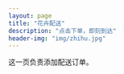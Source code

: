 ```yaml
---
layout: page
title: "花卉配送"
description: "点击下单，即刻到达"
header-img: "img/zhihu.jpg"
---
```


这一页负责添加配送订单。






